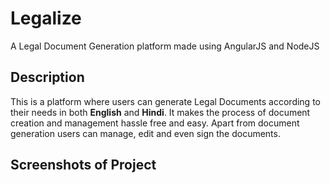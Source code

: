 # Legalize
A Legal Document Generation platform made using AngularJS and NodeJS

## Description
This is a platform where users can generate Legal Documents according to their needs in both **English** and **Hindi**. It makes the process of document creation and management hassle free and easy. Apart from document generation users can manage, edit and even sign the documents.

## Screenshots of Project
